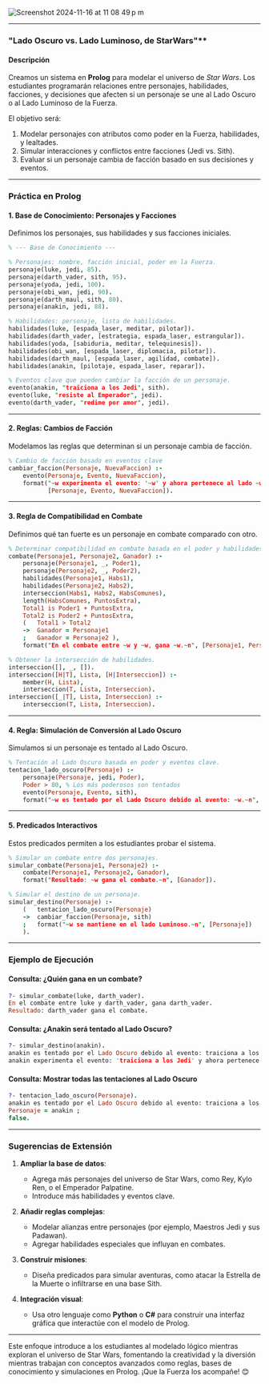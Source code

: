 
![Screenshot 2024-11-16 at 11 08 49 p m](https://github.com/user-attachments/assets/4f3cd07b-0f3b-4fae-844a-23c82c3514d5)

---

###  "Lado Oscuro vs. Lado Luminoso, de StarWars"**

#### **Descripción**
Creamos un sistema en **Prolog** para modelar el universo de *Star Wars*. Los estudiantes programarán relaciones entre personajes, habilidades, facciones, y decisiones que afecten si un personaje se une al Lado Oscuro o al Lado Luminoso de la Fuerza.

El objetivo será:
1. Modelar personajes con atributos como poder en la Fuerza, habilidades, y lealtades.
2. Simular interacciones y conflictos entre facciones (Jedi vs. Sith).
3. Evaluar si un personaje cambia de facción basado en sus decisiones y eventos.

---

### **Práctica en Prolog**

#### **1. Base de Conocimiento: Personajes y Facciones**

Definimos los personajes, sus habilidades y sus facciones iniciales.

```prolog
% --- Base de Conocimiento ---

% Personajes: nombre, facción inicial, poder en la Fuerza.
personaje(luke, jedi, 85).
personaje(darth_vader, sith, 95).
personaje(yoda, jedi, 100).
personaje(obi_wan, jedi, 90).
personaje(darth_maul, sith, 80).
personaje(anakin, jedi, 88).

% Habilidades: personaje, lista de habilidades.
habilidades(luke, [espada_laser, meditar, pilotar]).
habilidades(darth_vader, [estrategia, espada_laser, estrangular]).
habilidades(yoda, [sabiduria, meditar, telequinesis]).
habilidades(obi_wan, [espada_laser, diplomacia, pilotar]).
habilidades(darth_maul, [espada_laser, agilidad, combate]).
habilidades(anakin, [pilotaje, espada_laser, reparar]).

% Eventos clave que pueden cambiar la facción de un personaje.
evento(anakin, "traiciona a los Jedi", sith).
evento(luke, "resiste al Emperador", jedi).
evento(darth_vader, "redime por amor", jedi).
```

---

#### **2. Reglas: Cambios de Facción**

Modelamos las reglas que determinan si un personaje cambia de facción.

```prolog
% Cambio de facción basado en eventos clave
cambiar_faccion(Personaje, NuevaFaccion) :-
    evento(Personaje, Evento, NuevaFaccion),
    format("~w experimenta el evento: '~w' y ahora pertenece al lado ~w.~n", 
           [Personaje, Evento, NuevaFaccion]).
```

---

#### **3. Regla de Compatibilidad en Combate**

Definimos qué tan fuerte es un personaje en combate comparado con otro.

```prolog
% Determinar compatibilidad en combate basada en el poder y habilidades.
combate(Personaje1, Personaje2, Ganador) :-
    personaje(Personaje1, _, Poder1),
    personaje(Personaje2, _, Poder2),
    habilidades(Personaje1, Habs1),
    habilidades(Personaje2, Habs2),
    interseccion(Habs1, Habs2, HabsComunes),
    length(HabsComunes, PuntosExtra),
    Total1 is Poder1 + PuntosExtra,
    Total2 is Poder2 + PuntosExtra,
    (   Total1 > Total2
    ->  Ganador = Personaje1
    ;   Ganador = Personaje2 ),
    format("En el combate entre ~w y ~w, gana ~w.~n", [Personaje1, Personaje2, Ganador]).

% Obtener la intersección de habilidades.
interseccion([], _, []).
interseccion([H|T], Lista, [H|Interseccion]) :-
    member(H, Lista),
    interseccion(T, Lista, Interseccion).
interseccion([_|T], Lista, Interseccion) :-
    interseccion(T, Lista, Interseccion).
```

---

#### **4. Regla: Simulación de Conversión al Lado Oscuro**

Simulamos si un personaje es tentado al Lado Oscuro.

```prolog
% Tentación al Lado Oscuro basada en poder y eventos clave.
tentacion_lado_oscuro(Personaje) :-
    personaje(Personaje, jedi, Poder),
    Poder > 80, % Los más poderosos son tentados
    evento(Personaje, Evento, sith),
    format("~w es tentado por el Lado Oscuro debido al evento: ~w.~n", [Personaje, Evento]).
```

---

#### **5. Predicados Interactivos**

Estos predicados permiten a los estudiantes probar el sistema.

```prolog
% Simular un combate entre dos personajes.
simular_combate(Personaje1, Personaje2) :-
    combate(Personaje1, Personaje2, Ganador),
    format("Resultado: ~w gana el combate.~n", [Ganador]).

% Simular el destino de un personaje.
simular_destino(Personaje) :-
    (   tentacion_lado_oscuro(Personaje)
    ->  cambiar_faccion(Personaje, sith)
    ;   format("~w se mantiene en el lado Luminoso.~n", [Personaje])
    ).
```

---

### **Ejemplo de Ejecución**

#### **Consulta: ¿Quién gana en un combate?**
```prolog
?- simular_combate(luke, darth_vader).
En el combate entre luke y darth_vader, gana darth_vader.
Resultado: darth_vader gana el combate.
```

#### **Consulta: ¿Anakin será tentado al Lado Oscuro?**
```prolog
?- simular_destino(anakin).
anakin es tentado por el Lado Oscuro debido al evento: traiciona a los Jedi.
anakin experimenta el evento: 'traiciona a los Jedi' y ahora pertenece al lado sith.
```

#### **Consulta: Mostrar todas las tentaciones al Lado Oscuro**
```prolog
?- tentacion_lado_oscuro(Personaje).
anakin es tentado por el Lado Oscuro debido al evento: traiciona a los Jedi.
Personaje = anakin ;
false.
```

---

### **Sugerencias de Extensión**

1. **Ampliar la base de datos**:
   - Agrega más personajes del universo de Star Wars, como Rey, Kylo Ren, o el Emperador Palpatine.
   - Introduce más habilidades y eventos clave.

2. **Añadir reglas complejas**:
   - Modelar alianzas entre personajes (por ejemplo, Maestros Jedi y sus Padawan).
   - Agregar habilidades especiales que influyan en combates.

3. **Construir misiones**:
   - Diseña predicados para simular aventuras, como atacar la Estrella de la Muerte o infiltrarse en una base Sith.

4. **Integración visual**:
   - Usa otro lenguaje como **Python** o **C#** para construir una interfaz gráfica que interactúe con el modelo de Prolog.

---

Este enfoque introduce a los estudiantes al modelado lógico mientras exploran el universo de Star Wars, fomentando la creatividad y la diversión mientras trabajan con conceptos avanzados como reglas, bases de conocimiento y simulaciones en Prolog. ¡Que la Fuerza los acompañe! 😊
